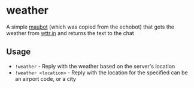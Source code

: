 # weather
A simple [maubot](https://github.com/maubdlkfjalsdkfjt/maubot) (which was copied from the echobot) that gets the weather from [wttr.in](http://wttr.in) and returns the text to the chat
## Usage
* `!weather` - Reply with the weather based on the server's location
* `!weather <location>` - Reply with the location for the specified <location>
        <location> can be an airport code, or a city

